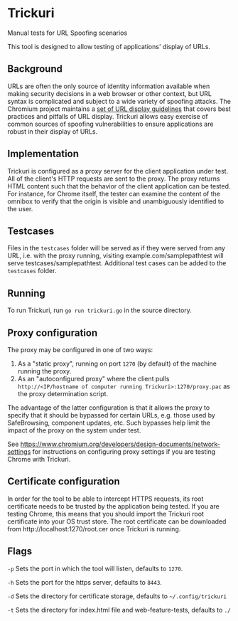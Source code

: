 # Trickuri

Manual tests for URL Spoofing scenarios

This tool is designed to allow testing of applications' display of URLs.

## Background

URLs are often the only source of identity information available when making
security decisions in a web browser or other context, but URL syntax is
complicated and subject to a wide variety of spoofing attacks. The Chromium
project maintains a [set of URL display guidelines][url-display-guidelines] that
covers best practices and pitfalls of URL display. Trickuri allows easy exercise
of common sources of spoofing vulnerabilities to ensure applications are robust
in their display of URLs.

[url-display-guidelines]: https://chromium.googlesource.com/chromium/src/+/master/docs/security/url_display_guidelines/url_display_guidelines.md

## Implementation

Trickuri is configured as a proxy server for the client application under test.
All of the client's HTTP requests are sent to the proxy. The proxy returns HTML
content such that the behavior of the client application can be tested. For
instance, for Chrome itself, the tester can examine the content of the omnibox
to verify that the origin is visible and unambiguously identified to the user.

## Testcases

Files in the ```testcases``` folder will be served as if they were served from any
URL, i.e. with the proxy running, visiting example.com/samplepathtest will serve
testcases/samplepathtest. Additional test cases can be added to the ```testcases```
folder.

## Running

To run Trickuri, run ```go run trickuri.go``` in the source directory.

## Proxy configuration

The proxy may be configured in one of two ways:

1.  As a "static proxy", running on port ```1270``` (by default) of the machine
    running the proxy.
2.  As an "autoconfigured proxy" where the client pulls
    ```http://<IP/hostname of computer running Trickuri>:1270/proxy.pac``` as the
    proxy determination script.

The advantage of the latter configuration is that it allows the proxy to specify
that it should be bypassed for certain URLs, e.g. those used by SafeBrowsing,
component updates, etc. Such bypasses help limit the impact of the proxy on the
system under test.

See https://www.chromium.org/developers/design-documents/network-settings for
instructions on configuring proxy settings if you are testing Chrome with
Trickuri.

## Certificate configuration

In order for the tool to be able to intercept HTTPS requests, its root
certificate needs to be trusted by the application being tested. If you are
testing Chrome, this means that you should import the Trickuri root certificate
into your OS trust store. The root certificate can be downloaded from
http://localhost:1270/root.cer once Trickuri is running.

## Flags

```-p``` Sets the port in which the tool will listen, defaults to ```1270```.

```-h``` Sets the port for the https server, defaults to ```8443```.

```-d``` Sets the directory for certificate storage, defaults to ```~/.config/trickuri```

```-t``` Sets the directory for index.html file and web-feature-tests, defaults to ```./```
